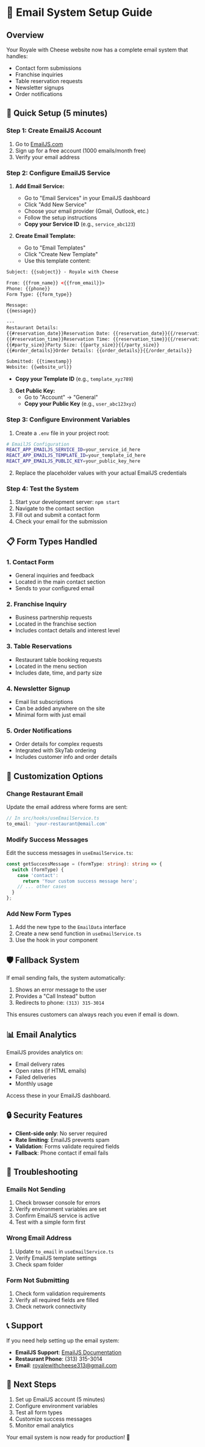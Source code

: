 # 📧 Email System Setup Guide

## Overview
Your Royale with Cheese website now has a complete email system that handles:
- Contact form submissions
- Franchise inquiries  
- Table reservation requests
- Newsletter signups
- Order notifications

## 🚀 Quick Setup (5 minutes)

### Step 1: Create EmailJS Account
1. Go to [EmailJS.com](https://www.emailjs.com/)
2. Sign up for a free account (1000 emails/month free)
3. Verify your email address

### Step 2: Configure EmailJS Service
1. **Add Email Service:**
   - Go to "Email Services" in your EmailJS dashboard
   - Click "Add New Service"
   - Choose your email provider (Gmail, Outlook, etc.)
   - Follow the setup instructions
   - **Copy your Service ID** (e.g., `service_abc123`)

2. **Create Email Template:**
   - Go to "Email Templates"
   - Click "Create New Template"
   - Use this template content:

```html
Subject: {{subject}} - Royale with Cheese

From: {{from_name}} <{{from_email}}>
Phone: {{phone}}
Form Type: {{form_type}}

Message:
{{message}}

---
Restaurant Details:
{{#reservation_date}}Reservation Date: {{reservation_date}}{{/reservation_date}}
{{#reservation_time}}Reservation Time: {{reservation_time}}{{/reservation_time}}
{{#party_size}}Party Size: {{party_size}}{{/party_size}}
{{#order_details}}Order Details: {{order_details}}{{/order_details}}

Submitted: {{timestamp}}
Website: {{website_url}}
```

   - **Copy your Template ID** (e.g., `template_xyz789`)

3. **Get Public Key:**
   - Go to "Account" → "General"
   - **Copy your Public Key** (e.g., `user_abc123xyz`)

### Step 3: Configure Environment Variables
1. Create a `.env` file in your project root:
```bash
# EmailJS Configuration
REACT_APP_EMAILJS_SERVICE_ID=your_service_id_here
REACT_APP_EMAILJS_TEMPLATE_ID=your_template_id_here  
REACT_APP_EMAILJS_PUBLIC_KEY=your_public_key_here
```

2. Replace the placeholder values with your actual EmailJS credentials

### Step 4: Test the System
1. Start your development server: `npm start`
2. Navigate to the contact section
3. Fill out and submit a contact form
4. Check your email for the submission

## 📋 Form Types Handled

### 1. **Contact Form**
- General inquiries and feedback
- Located in the main contact section
- Sends to your configured email

### 2. **Franchise Inquiry**
- Business partnership requests
- Located in the franchise section
- Includes contact details and interest level

### 3. **Table Reservations**
- Restaurant table booking requests
- Located in the menu section
- Includes date, time, and party size

### 4. **Newsletter Signup**
- Email list subscriptions
- Can be added anywhere on the site
- Minimal form with just email

### 5. **Order Notifications**
- Order details for complex requests
- Integrated with SkyTab ordering
- Includes customer info and order details

## 🔧 Customization Options

### Change Restaurant Email
Update the email address where forms are sent:
```typescript
// In src/hooks/useEmailService.ts
to_email: 'your-restaurant@email.com'
```

### Modify Success Messages
Edit the success messages in `useEmailService.ts`:
```typescript
const getSuccessMessage = (formType: string): string => {
  switch (formType) {
    case 'contact':
      return 'Your custom success message here';
    // ... other cases
  }
};
```

### Add New Form Types
1. Add the new type to the `EmailData` interface
2. Create a new send function in `useEmailService.ts`
3. Use the hook in your component

## 🛡️ Fallback System

If email sending fails, the system automatically:
1. Shows an error message to the user
2. Provides a "Call Instead" button
3. Redirects to phone: `(313) 315-3014`

This ensures customers can always reach you even if email is down.

## 📊 Email Analytics

EmailJS provides analytics on:
- Email delivery rates
- Open rates (if HTML emails)
- Failed deliveries
- Monthly usage

Access these in your EmailJS dashboard.

## 🔒 Security Features

- **Client-side only**: No server required
- **Rate limiting**: EmailJS prevents spam
- **Validation**: Forms validate required fields
- **Fallback**: Phone contact if email fails

## 🚨 Troubleshooting

### Emails Not Sending
1. Check browser console for errors
2. Verify environment variables are set
3. Confirm EmailJS service is active
4. Test with a simple form first

### Wrong Email Address
1. Update `to_email` in `useEmailService.ts`
2. Verify EmailJS template settings
3. Check spam folder

### Form Not Submitting
1. Check form validation requirements
2. Verify all required fields are filled
3. Check network connectivity

## 📞 Support

If you need help setting up the email system:
- **EmailJS Support**: [EmailJS Documentation](https://www.emailjs.com/docs/)
- **Restaurant Phone**: (313) 315-3014
- **Email**: royalewithcheese313@gmail.com

## 🎯 Next Steps

1. Set up EmailJS account (5 minutes)
2. Configure environment variables
3. Test all form types
4. Customize success messages
5. Monitor email analytics

Your email system is now ready for production! 🚀 
